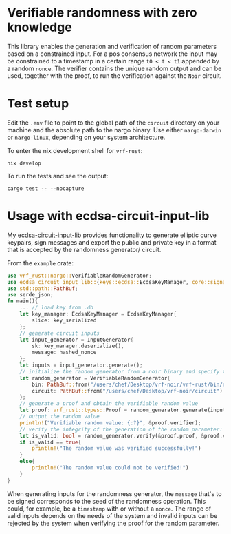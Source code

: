 # Verifiable randomness with zero knowledge

This library enables the generation and verification of random parameters based on a constrained input.
For a pos consensus network the input may be constrained to a timestamp in a certain range `t0 < t < t1` appended by a random `nonce`.
The verifier contains the unique random output and can be used, together with the proof, to run the verification against the `Noir` circuit.

# Test setup
Edit the `.env` file to point to the global path of the `circuit` directory on your machine and the absolute path to the nargo binary. Use either `nargo-darwin` or `nargo-linux`, depending on your system architecture.

To enter the nix development shell for `vrf-rust`:
```
nix develop
```

To run the tests and see the output:
```
cargo test -- --nocapture

```

# Usage with ecdsa-circuit-input-lib

My [ecdsa-circuit-input-lib](https://github.com/jonas089/ecdsa-circuit-input-lib) provides functionality to generate elliptic curve keypairs, sign messages and export the public and private key in a format that is accepted by the randomness generator/ circuit.

From the `example` crate:

```rust
use vrf_rust::nargo::VerifiableRandomGenerator;
use ecdsa_circuit_input_lib::{keys::ecdsa::EcdsaKeyManager, core::signatures::{InputGenerator, Inputs}, db::StoreManager};
use std::path::PathBuf;
use serde_json;
fn main(){
    ... // load key from .db
    let key_manager: EcdsaKeyManager = EcdsaKeyManager{
        slice: key_serialized
    };
    // generate circuit inputs
    let input_generator = InputGenerator{
        sk: key_manager.deserialize(),
        message: hashed_nonce
    };
    let inputs = input_generator.generate();
    // initialize the random generator from a noir binary and specify the circuit location
    let random_generator = VerifiableRandomGenerator{
        bin: PathBuf::from("/users/chef/Desktop/vrf-noir/vrf-rust/bin/nargo-darwin"),
        circuit: PathBuf::from("/users/chef/Desktop/vrf-noir/circuit")
    };
    // generate a proof and obtain the verifiable random value
    let proof: vrf_rust::types::Proof = random_generator.generate(inputs.message, inputs.x, inputs.y, inputs.signature);
    // output the random value
    println!("Verifiable random value: {:?}", &proof.verifier);
    // verify the integrity of the generation of the random parameter:
    let is_valid: bool = random_generator.verify(&proof.proof, &proof.verifier);
    if is_valid == true{
        println!("The random value was verified successfully!")
    }
    else{
        println!("The random value could not be verified!")
    }
}
```

When generating inputs for the randomness generator, the `message` that's to be signed corresponds to the seed of the randomness operation. This could, for example, be a `timestamp` with or without a `nonce`. The range of valid inputs depends on the needs of the system and invalid inputs can be rejected by the system when verifying the proof for the random parameter.


